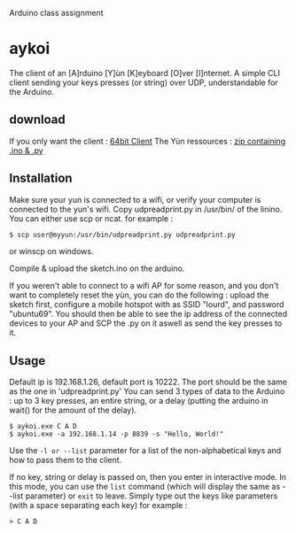 Arduino class assignment

# aykoi
The client of an [A]rduino [Y]ùn [K]eyboard [O]ver [I]nternet. A simple CLI client sending your keys presses (or string) over UDP, understandable for the Arduino.

## download
If you only want the client : [64bit Client](https://github.com/namigyj/school/raw/master/2B23INFOB/client/x64/aykoi.exe)
The Yùn ressources : [zip containing .ino & .py](https://github.com/namigyj/school/raw/master/2B23INFOB/y%C3%B9n-resources/yun-resources.zip)

## Installation
Make sure your yun is connected to a wifi, or verify your computer is connected to the yun's wifi.
Copy udpreadprint.py in /usr/bin/ of the linino.
You can either use scp or ncat. for example :
```sh
$ scp user@myyun:/usr/bin/udpreadprint.py udpreadprint.py
```
or winscp on windows.

Compile & upload the sketch.ino on the arduino.

If you weren't able to connect to a wifi AP for some reason, and you don't want to completely reset the yùn, you can do the following : upload the sketch first, configure a mobile hotspot with as SSID "lourd", and password "ubuntu69". You should then be able to see the ip address of the connected devices to your AP and SCP the .py on it aswell as send the key presses to it.

## Usage
Default ip is 192.168.1.26, default port is 10222. The port should be the same as the one in 'udpreadprint.py'
You can send 3 types of data to the Arduino : up to 3 key presses, an entire string, or a delay (putting the arduino in wait() for the amount of the delay).
```
$ aykoi.exe C A D
$ aykoi.exe -a 192.168.1.14 -p 8839 -s "Hello, World!"
```

Use the ``-l or --list`` parameter for a list of the non-alphabetical keys and how to pass them to the client.

If no key, string or delay is passed on, then you enter in interactive mode. In this mode, you can use the ``list`` command (which will display the same as --list parameter) or ``exit`` to leave. Simply type out the keys like parameters (with a space separating each key) for example :
```
> C A D
```
